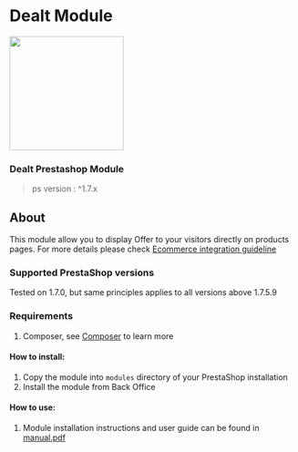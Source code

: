 # Dealt Module
<img src="https://dealt.fr/logo.svg" width="200"/>

### Dealt Prestashop Module

> ps version : ^1.7.x
>
## About
This module allow you to display Offer to your visitors directly on products pages.
For more details please check <a href="https://developer.dealt.fr/e-commerce-integration-guide"> Ecommerce integration guideline<a>

### Supported PrestaShop versions

Tested on 1.7.0, but same principles applies to all versions above 1.7.5.9

### Requirements

1. Composer, see [Composer](https://getcomposer.org/) to learn more

#### How to install:
1. Copy the module into `modules` directory of your PrestaShop installation
3. Install the module from Back Office

#### How to use:
1. Module installation instructions and user guide can be found in [manual.pdf](manual/manual.pdf)